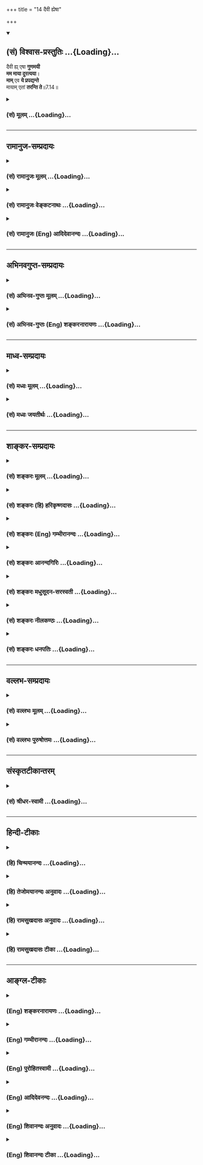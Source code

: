 +++
title = "14 दैवी ह्येषा"

+++
<div class="js_include" newlevelforh1="2" title="(सं) विश्वास-प्रस्तुतिः" unfilled url="/purANam_vaiShNavam/mahAbhAratam/06-bhIShma-parva/03-bhagavad-gItA-parva/saMskRtam/vishvAsa-prastutiH/07_jnAna-vijnAna-yogaH/14_daivI_hyeShA.md">
<details open><summary><h2>(सं) विश्वास-प्रस्तुतिः ...{Loading}...</h2></summary>

दैवी ह्य् एषा **गुणमयी**  
**मम माया दुरत्यया**।  
**माम्** एव **ये प्रपद्यन्ते**  
मायाम् एतां **तरन्ति ते**॥7.14॥
</details>
</div>
<div class="js_include collapsed" newlevelforh1="3" title="(सं) मूलम्" unfilled url="/purANam_vaiShNavam/mahAbhAratam/06-bhIShma-parva/03-bhagavad-gItA-parva/saMskRtam/mUlam/07_jnAna-vijnAna-yogaH/14_daivI_hyeShA.md">
<details><summary><h3>(सं) मूलम् ...{Loading}...</h3></summary>

दैवी ह्येषा गुणमयी मम माया दुरत्यया।  
मामेव ये प्रपद्यन्ते मायामेतां तरन्ति ते।।7.14।।
</details>
</div>


_________________
## रामानुज-सम्प्रदायः
<div class="js_include collapsed" newlevelforh1="3" title="(सं) रामानुजः मूलम्" unfilled url="/purANam_vaiShNavam/mahAbhAratam/06-bhIShma-parva/03-bhagavad-gItA-parva/saMskRtam/rAmAnujaH/mUlam/07_jnAna-vijnAna-yogaH/14_daivI_hyeShA.md">
<details><summary><h3>(सं) रामानुजः मूलम् ...{Loading}...</h3></summary>

कथं स्वत एव अनवधिकातिशयानन्दे नित्ये  
सदा एकरूपे लौकिक-वस्तु-भोग्यता-प्रकारैः च उत्कृष्टतमे  
त्वयि स्थिते अपि  
अत्यन्तनिहीनेषु गुणमयेषु अस्थिरेषु भावेषु  
सर्वस्य भोक्तृ-वर्गस्य भोग्यत्व-बुद्धिः उपजायते इत्यत्र आह -


।।7.14।।**मम एषा गुणमयी** सत्त्वरजस्तमोमयी **माया** यस्माद् **दैवी**
देवेन क्रीडाप्रवृत्तेन मया एव निर्मिता तस्मात्सर्वैः **दुरत्यया**
दुरतिक्रमा।  
  
अस्याः मायाशब्दवाच्यत्वम् आसुरराक्षसास्त्रादीनाम् इव विचित्रकार्यकरत्वेन
यथा चततो भगवता तस्य रक्षार्थं चक्रमुत्तमम्। आजगाम समाज्ञप्तं ज्वालामालि
सुदर्शनम्।। तेन मायासहस्रं तच्छम्बरस्याशुगामिना। बालस्य रक्षता
देहमेकैकांशेन सूदितम्।। (वि॰ पु॰ 1।19।1920) इत्यादौ। अतो मायाशब्दो न
मिथ्यार्थवाची। ऐन्द्रजालिकादिषु अपि केनचिद् मन्त्रौषधादिना
मिथ्यार्थविषयायाः पारमार्थिक्या एव बुद्धेः उत्पादकत्वेन मायावी इति
प्रयोगः। तथा मन्त्रौषधादिः एव च तत्र माया सर्वप्रयोगेषु अनुगतस्य एकस्य
एव शब्दार्थत्वात्। तत्र मिथ्यार्थेषु मायाशब्दप्रयोगो
मायाकार्यबुद्धिविषयत्वेन औपचारिकःमञ्चाः क्रोशन्ति इतिवत्।  
  
एषा गुणमयी पारमार्थिकी भगवन्माया एवमायां तु प्रकृतिं विद्यान्मायिनं तु
महेश्वरम् (श्वेता॰ 4।10) इत्यादिषु अभिधीयते। अस्याः कार्यं
भगवत्स्वरूपतिरोधानं स्वस्वरूपभोग्यत्वबुद्धिः च अतो भगवन्मायया मोहितं
सर्वं जगद् भगवन्तम् अनवधिकातिशयानन्दस्वरूपं न
अभिजानाति। मायाविमोचनोपायाम् आह माम् **एव** सत्यसंकल्पं परमकारुणिकम्
अनालोचितविशेषाशेषलोकशरण्यं **ये** शरणं **प्रपद्यन्ते ते एतां** मदीयां
गुणमयीं **मायां तरन्ति।** मायाम् उत्सृज्य माम् एव उपासत इत्यर्थः। किमिति
भगवदुपासनापादिनीं भगवत्प्रपत्तिं सर्वे न कुर्वन्ति इत्यत्र आह

</details>
</div>
<div class="js_include collapsed" newlevelforh1="3" title="(सं) रामानुजः वेङ्कटनाथः" unfilled url="/purANam_vaiShNavam/mahAbhAratam/06-bhIShma-parva/03-bhagavad-gItA-parva/saMskRtam/rAmAnujaH/venkaTanAthaH/07_jnAna-vijnAna-yogaH/14_daivI_hyeShA.md">
<details><summary><h3>(सं) रामानुजः वेङ्कटनाथः ...{Loading}...</h3></summary>

  
  
।।7.14।। उक्तायामर्थस्थितौ मोह एवायं न घटत इति शङ्कायांदैवी
इत्यादिकमवतारयति कथमिति। सर्वस्येति सत्त्वोत्तरतया
तत्त्वज्ञानप्रच्युतिरहिताया देवजातेरिति भावः।
उत्कृष्टापकृष्टसन्निधावुत्कृष्टग्रहणशीलताभोक्तृवर्गस्येत्यनेन सूचिता।
हिशब्दोऽत्र दुरतिक्रमत्वहेत्वर्थः। देवेन निर्मिता दैवीति
तद्धितार्थः। दिवु क्रीडा इत्यादिधातौ देवशब्दनिष्पतिः एतेनदेवात्मशक्तिम्
श्वे.उ.1।3 इति श्रुतिसूचनम्। दैवी मम इति शब्दाभ्यां मायाप्रवर्तकस्य
देवस्य मायिनश्च कृष्णस्य भेदभ्रमव्युदासायमयैवेत्युक्तम्। नहि
स्वच्छन्देनाघटितघटनासमर्थेनेश्वरेण लीलार्थं प्रवर्तिता माया अनीश्वरैः
सर्वभूतैरपि लङ्घितुं शक्यत इतिसर्वैरित्यस्य भावः। अत्ययशब्दस्यात्र
नाशार्थत्वव्युदासायाह दुरतिक्रमेति। दुःखेनातिक्रमणीया
भगवत्प्रपत्तिरहितैर्लङ्घयितुमशक्यैव। मायाशब्दस्य पराभिमतमर्थं दूषयिष्यन्
स्वाभिमतमर्थं तावदाहअस्या इति। सत्येष्वेवासुरराक्षसास्त्रादिषु
मायाशब्दप्रयोगो न मिथ्यात्वनिबन्धन इति भावः।  
  
यथा चेतितेन मायासहस्रम् इत्यत्र न मिथ्यार्थविषयत्वमुत्प्रेक्षितुमपि
शक्यम् मिथ्याभूतस्य शस्त्रनिषूदनीयत्वाभावादिति भावः। आदिशब्देनमायया सततं
वेत्ति प्राणिनां च शुभाशुभन्देवमायेव निर्मिता इत्यादिप्रयोगसङ्ग्रहः।
अपिच दण्डनीतौ सामाद्युपायचतुष्टयादन्ये मायोपेक्षेन्द्रजालरूपा
अमुख्यास्त्रय उपाया उपदिष्टाः तत्र माया अन्यथाभूतस्य
वस्तुनोऽन्यथाकरणशक्तिः। इन्द्रजालं तु तथाप्रतिभासनशक्तिरिति विभागः।
तस्मात्सत्यविषय एव मायाशब्द इत्यभिप्रायेणाह अत इति। मायाशब्दप्रयोगस्य
सत्यविषयत्वादित्यर्थः। ननु मिथ्याभूतार्थप्रदर्शकेषु
तत्सम्बन्धान्मायाविशब्दः प्रयुज्यते अतो मायाशब्दो मिथ्यार्थेऽपि प्रयुक्त
इत्यत्राहऐन्द्रजालिकेति। असत्यत्ववदसत्योत्पादकत्वमपि न
मायाशब्दप्रवृत्तिनिमित्तमिति दर्शयितुंपारमार्थिक्या एवेत्युक्तम्।
भ्रान्तिज्ञानमपि स्वरूपतः सत्यम् आरोपितस्तु विषयो मिथ्येत्युच्यते।
तथाप्यन्ततो मिथ्यार्थसम्बन्धो निमित्तमित्यत्राहतथेति।
मन्त्रौषधादेर्मिथ्यार्थस्य च सन्निधाने किं विशेषनियामकं
इत्यत्राहसर्वेति। न ह्येकशक्त्यैव निर्वाहे सम्भवत्यनेकशक्तिकल्पना
युक्तेति भावः। मिथ्याभूतेष्वेवार्थेषु मायेयमिति प्रयोगो भवति तत्र च
विचित्रकार्यकरत्वाभावान्मिथ्यात्वमेव निमित्तमाश्रयणीयमित्यत्राहतत्रेति।
अयं भावः यत्र सम्बन्धाद्गुणयोगाद्वा प्रयोगो दुर्निर्वहः तत्र हि
शक्त्यन्तरकल्पनागौरवं सह्यम् सम्भवति चात्र परम्परया सम्बन्धः
मायाकार्यज्ञानविषयत्वात्। न मिथ्यात्वे प्रवृत्तिनिमित्ततया
स्वीकृतेऽस्त्रादिषु तत्सम्बन्धगन्धः। मिथ्यार्थस्य च गुणाभावादेव
तद्गुणयोगो दूरनिरस्तः। अपिच मिथ्याभूतेषु शुक्तिकारजतादिषु
तत्प्रयोगाभावान्मिथ्यात्वविशेषे निष्कृष्यमाणे अस्मदुक्त एव
विशेषेऽन्तर्भवतीति। त्वं हि लोकगतिर्देव न त्वां केचित्प्रजानते। ऋते मायां
विशालाक्षीं तव पूर्वपरिग्रहाम्योगनिद्रा महामाया इत्यादिष्वपि भगवतो
विचित्रकार्यविशेषोपयोगितया वा प्रकृतितत्त्वाभिमानिदेवतात्वादिरूपेण वा
मायेत्युक्तम्। अतो युक्तं विचित्रकार्यकरत्वमेव
मायाशब्दप्रवृत्तिनिमित्तमिति। श्रुतावपि विचित्रसृष्ट्युपादाने प्रकृतौ
सत्यायामेव मायाशब्दः प्रयुक्त इत्याह एषेति। महेश्वरशब्द**स्यात्र**
रुद्रविषयत्वभ्रमव्युदासाय भगवच्छब्दः। श्वेताश्वतरोपनिषदपि
पुरुषसूक्तप्रत्यभिज्ञानमहापुरुषशब्दसत्त्वप्रवर्तकत्वादिभिर्भगवद्विषयतयैव
प्रतीयते। महेश्वरशिवादिशब्दास्तु तस्मिन्नवयवशक्त्या गुणयोगेन वा
प्रवृत्ताः रुद्रस्यान्यत्र कार्यत्वकर्मवश्यत्वसम्प्रतिपत्तेरिति भावः।
मायां तु प्रकृतिं विद्यात् श्वे.उ.4।10 इति न तत्र प्रकृत्यनुवादेन
मायात्वं विधीयते किन्तु मायाशब्दार्थानुवादेन प्रकृतित्वमिति
वाक्यस्वारस्यावगतम्। पूर्वत्र अस्मान्मायी सृजते विश्वमेतत्तस्मिंश्चान्यो
मायया सन्निरुद्धः श्वे.उ.4।9 इत्यभिहिते केयं मायत्याकाङ्क्षायां
प्रवृत्तत्त्वादिति भावः। अस्मिन्प्रकरणे मायाशब्दप्रयोगनिदानमत्रोपयुक्तं
विचित्रकार्यं दर्शयतिअस्या इति। तदेतदखिलमभिप्रेत्य
भगवद्यामुनमुनिभिरुक्तंस्वयाथात्म्यं प्रकृत्याऽस्य तिरोधिः शरणागतिः
गी.सं.11 इति। चोद्यपरिहारतां दर्शयन्नुपसंहरति अत इति। प्रकृत्यास्य
तिरोधिः शरणागतिः इति संग्रहश्लोके तन्निवृत्त्यर्थमित्यध्याहर्तव्यमिति
दर्शयन्ननन्तरग्रन्थमवतारयति मायाविमोचनेति। यच्छासनादलङ्घनीयं निगलनं
तन्निवृत्तिरपि तेनैव कार्या नत्वन्येनेतिमामेव इत्यवधारणाभिप्रायं
व्यञ्जयतिसत्यसङ्कल्पमिति। नहि बन्धविषय एव हि सङ्कल्पः सत्यः अपितु
मोक्षविषयोऽपीति स एव प्रपदनीय इति भावः। शक्तस्यापि निर्घृणस्य प्रपत्त्या
न किञ्चित्प्रयोजनमित्यत उक्तंपरमकारुणिकमिति। कारुणिकस्यापि
लोकवत्परिग्राह्यापरिग्राह्यविभागे किमस्यासह्यापराधशालिनो जनस्य
तत्प्रपत्त्या इत्यत्रोक्तम्अनालोचितेत्यादि।
वायसशाखामृगविभीषणद्रौपदीप्रभृतिषु चैतत्स्पष्टम्। यदि वा रावणः स्वयम्
वा.रा.6।18।34 इति च तदुक्तिः। एताम् इत्यस्याभिप्रेतमाह मदीयां गुणमयीमिति।
अपीति शेषः।
उपासनप्रकरणत्वाद्वक्ष्यमाणार्तादिचतुष्टयसाधारणत्वाच्चोपासनाङ्गभूता
प्रपत्तिरत्रोच्यत इत्यभिप्रायेणाहमायामुत्सृज्येति।  
  

</details>
</div>
<div class="js_include collapsed" newlevelforh1="3" title="(सं) रामानुजः (Eng) आदिदेवानन्दः" unfilled url="/purANam_vaiShNavam/mahAbhAratam/06-bhIShma-parva/03-bhagavad-gItA-parva/saMskRtam/rAmAnujaH/english/AdidevAnandaH/07_jnAna-vijnAna-yogaH/14_daivI_hyeShA.md">
<details><summary><h3>(सं) रामानुजः (Eng) आदिदेवानन्दः ...{Loading}...</h3></summary>

7.14 (a) This Maya of Mine consists of the three Gunas, Sattva, Rajas
and Tamas. Because it is created by Me, the Divine, for purpose of
sport, it is divine in its power and therefore difficult to overcome.
The word Maya is used for the effects of the three Gunas, because it has
got the power of generating wonderful effects as in the case of the
magic of Asuras and Raksasas. See the passages: 'Then the excellent
discus, the flaming Sudarsana, was despatched by the Lord to defend the
boy. The thousand Mayas or wonderfully created weapons of the
evil-designed Sambara were foiled one after another, by that ickly
moving discus, for protecting the body of the boy' (V. P., 1.19. 19-20).
Here the term Maya does not signify the sense of 'false'. Even with
regard to magicians, when the term, Mayavin (one who possesses Maya) is
used, there is origination of real impressions with the aid of certain
incantations, herbs etc., though the objects created are illusory
things. Accordingly the term Maya denotes the incantations, herbs etc.,
which have got the power of creating real impressions. Inasmuch as the
sense of the term should be invariable, following the usage in all
cases, the term Maya can be applied to the illusory objects, only in a
secondary sense, while its primary sense in regard to the real
impressions generated in the mind. It is just like in the statement 'The
cots cry.' The Maya of the Lord, which is absolutely real and which
consists of the Gunas, is alone taught in the texts like, 'Know then
Maya to be the Prakrti and the possessor of the Maya to be the great
Lord' (Sve. U., 4.10). It not only obscures the essential nature of the
Lord but also creates the condition of the mind that sees its objects as
enjoyable. Therefore, the entire universe, deluded by the Lord's Maya,
does not know the Lord who is of the nature of boundless beatitude. (On
the other hand they feel objects set forth by Maya as enjoyable). Sri
Krsna teaches the way of deliverance from Maya: (b) But those who take
refuge in Me alone - Me whose resolves are always true, who has supreme
compassion, and who is the refuge of all beings without exception and
without consideration of their particular status - such persons shall
pass beyond this Maya of Mine consisting of the three Gunas. The meaning
is that they worship Me alone, renouncing the Maya. Why, then do all not
take recourse to refuge in the Lord which is conducive to the worship of
the Lord;

</details>
</div>


_________________
## अभिनवगुप्त-सम्प्रदायः
<div class="js_include collapsed" newlevelforh1="3" title="(सं) अभिनव-गुप्तः मूलम्" unfilled url="/purANam_vaiShNavam/mahAbhAratam/06-bhIShma-parva/03-bhagavad-gItA-parva/saMskRtam/abhinava-guptaH/mUlam/07_jnAna-vijnAna-yogaH/14_daivI_hyeShA.md">
<details><summary><h3>(सं) अभिनव-गुप्तः मूलम् ...{Loading}...</h3></summary>

।।7.14।। कथं खलु सत्त्वादिमात्रस्थिता भगवतस्तत्त्वं न विदुः इत्याह
दैवीति। देवः क्रीडाकरः तत्र भवा दैवी क्रीडा ममेयमित्यर्थः। तेन
सत्त्वादीनां वस्तुतः संविन्मात्रपरब्रह्मानतिरिक्ततायामपि यत्
तदरिक्ततावगमनं +++(N तदतिरिक्तभावगमनम्)+++ तदेव गुणत्वं
भोक्तृतत्त्वपारतन्त्र्यं भोग्यत्वम्। तच्च भेदात्मकं रूपं
संसारिभिरनिर्वाच्यतया तान् प्रति मायारूपम्। अतो ये
परमार्थब्रह्मप्रकाशविदः ते तदनतिरिक्तं विश्वं पश्यन्तो गुणाना
सत्त्वादीनां गुणतालक्षणां भेदावभासस्वभावां मायाम् अतितरन्ति इति मामेव
इत्येवकारस्याशयः। ये तु यथास्थित ( यथास्थितभेद ) भेदावभासमात्रं विदुः ते
मायां नातिक्रामन्ति +++(S नातिवर्तन्ते)+++ । तद्युक्तमुक्तम् न त्वहं तेषु इति।

</details>
</div>
<div class="js_include collapsed" newlevelforh1="3" title="(सं) अभिनव-गुप्तः (Eng) शङ्करनारायणः" unfilled url="/purANam_vaiShNavam/mahAbhAratam/06-bhIShma-parva/03-bhagavad-gItA-parva/saMskRtam/abhinava-guptaH/english/shankaranArAyaNaH/07_jnAna-vijnAna-yogaH/14_daivI_hyeShA.md">
<details><summary><h3>(सं) अभिनव-गुप्तः (Eng) शङ्करनारायणः ...{Loading}...</h3></summary>

7.14 Daivi etc. Deva means 'one who plays'. What is born of (or exists
in) him is daivi 'play'. Hence, the meaning is : 'This is My play'. Due
to this \[play-trick\], the \[Strands\] Sattva etc., even though they
are not really different from the Supreme Brahman, the Pure
Consciousness, manifest as different from That. This \[differentiation\]
itself accounts for their secondary nature i.e., the nature of being an
object of enjoyment i.e., being dependent on the existence of the
enjoyer. This peculiarity of dual-nature is inexplicable for the persons
of mundane life. Hence to them it is a trick-of-Illusion. Therefore,
those who have realised the light of the Brahman, the Supreme Reality,
and find the universe as not distinct from that \[Brahman\], they
\[alone\] cross over the trick-off-Illusion which is of the nature of
manifesting in duality and is in the form of the dependent status of the
Strands, Sattva etc. This is the idea indicated by 'alone' in 'Me
alone'. On the other hand those who would find just the manifestation of
duality as they \[appear to\] exist - they do not across over the
trick-of-Illusion. Thus it is rightly said 'I am not in them (in the
beings of the Sattva etc.) etc.'

</details>
</div>


_________________
## माध्व-सम्प्रदायः
<div class="js_include collapsed" newlevelforh1="3" title="(सं) मध्वः मूलम्" unfilled url="/purANam_vaiShNavam/mahAbhAratam/06-bhIShma-parva/03-bhagavad-gItA-parva/saMskRtam/madhvaH/mUlam/07_jnAna-vijnAna-yogaH/14_daivI_hyeShA.md">
<details><summary><h3>(सं) मध्वः मूलम् ...{Loading}...</h3></summary>

।।7.14।। कथमनादिकाले मोहानत्ययो बहूनामित्यत आह दैवीति। अयमाशयः माया
ह्येषा मोहिका सा च
सृष्ट्यादिक्रीडादिमद्देवसम्बन्धित्वादतिशक्तेर्दुरत्यया। तथा हि
देवताशब्दार्थं पठन्तिदिवु
क्रीडाविजिगीषावव्यवहारद्युतिस्तुतिमदमोदस्वप्नकान्तिगतिषु धा.पा.दि.1 इति।
कथं दैवी मदीयत्वात्। अहं हि देव इति। अब्रवीच्चश्रीभूदुर्गेति या भिन्ना
महामाया तु वैष्णवी। तच्छक्त्यनन्तांशहीनाऽथापि तस्याश्रयात्प्रभोः।
अनन्तब्रह्मरुद्रादेर्नास्याः शक्तिकलाऽपि हि। तेषां दुरत्ययाऽप्येषा विना
विष्णुप्रसादतः इति च व्यासयोगे। तर्हि न कथञ्चिदत्येतुं शक्यते इत्यात आह
मामेवेति। अन्यत्सर्वं परित्यज्य मामेव ये प्रपद्यन्ते गुर्वादिवन्दनं च
मय्येव समर्पयन्ति स एव च तत्र स्थित्वा गुर्वादिर्भवतीत्यादि पश्यन्ति। आह
च नारदीये मत्सम्पत्त्या तु गुर्वादीन् भजन्ते मध्यमा नराः। मदुपाधितया
तांश्च सर्वभूतानि चोत्तमाः इति। आचार्यचैत्यवपुषा स्वगतिं व्यनङ्क्षि इति
च।

</details>
</div>
<div class="js_include collapsed" newlevelforh1="3" title="(सं) मध्वः जयतीर्थः" unfilled url="/purANam_vaiShNavam/mahAbhAratam/06-bhIShma-parva/03-bhagavad-gItA-parva/saMskRtam/madhvaH/jayatIrthaH/07_jnAna-vijnAna-yogaH/14_daivI_hyeShA.md">
<details><summary><h3>(सं) मध्वः जयतीर्थः ...{Loading}...</h3></summary>

।।7.14।। उपायाभावानुमानाभासाभ्यामनुपलम्भो विपरीतोपलम्भश्चेत्युक्तम् अतः
किमुत्तरेण वाक्येनेत्यत आह **कथमि**ति। भगवान्गुणमयविग्रह इत्ययं न मोहः
बाधकप्रत्ययाभावात्। ज्ञानिनां सम्यक्प्रत्ययो बाधक इत्युक्तमिति चेत् न
बहुतरज्ञानविरोधेन कतिपयज्ञानानामेव यथार्थत्वापत्तेः। ननूत्तरकाले
बाधकप्रत्ययो भविष्यति चेत् न अनादौ काले जातस्योत्तरत्राप्यसम्भवादिति
भावः। ननु बाधकप्रत्ययाभावाद्यथार्थ एवायं प्रत्यय इति शङ्कायां
किमेतदसङ्गतमुच्यते इत्यत आह **अयमि**ति। एषा इत्यनुवादेनमोहिका इति
व्याख्यातं मोहितमिति धात्वर्थमात्रं परामृश्य योग्यप्रत्ययसम्बन्धेन
व्याख्यानात्। गुणमयी तदभिमानिनी दुर्गा या हि तमोगुणेनैवंविधं मोहं जनयति।
अनुमानं तु निमित्तमात्रम्। ततः किम् इत्यत आह **सा चे**ति। सा च दुरत्यया
तत्कृतमोहं कोऽपि नात्येतुं शक्नोति न कस्यापि बाधकप्रत्ययो भवति। कुतो
दुरत्यया इत्यतोऽतिशक्तेरिति हेतुरध्याहृत्योक्तः। कुतोऽतिशक्तित्वम्
इत्यतोदैवी इत्येतद्धेतुगर्भमिति व्याख्यातम् देवसम्बन्धित्वादिति।
सम्बन्धित्वं परमप्रियत्वम्। स च देवस्यातिशक्तित्वे
तत्सम्बन्धिन्यास्तत्स्यात् तदेव कुतः इत्यतो देवशब्दार्थो निरुक्तः।
**सृष्ट्यादी**ति। सृष्ट्यादिश्च सा क्रीडा च प्रथमादिपदेन स्थित्यादेः
सङ्ग्रहः द्वितीयेन विजिगीषादेः। क्रीडादिमत्वेनातिशक्तिर्न सिध्यतीति
क्रीडा व्याख्याता। देवशब्दस्य क्रीडादिमत्त्वमर्थः। कुतः इत्यत आह **तथा
ही**ति। देवशब्दे या प्रकृतिस्तदर्थमित्यर्थः। प्रत्ययंस्तु इगुपधलक्षणस्य
कस्य बाधकः पचाद्यच्। दैवी इत्यनेन निराकाङ्क्षत्वान्ममेति व्यर्थमित्यत आह
**कथमि**ति। तस्यैव व्याख्यार्थमेतदिति भावः। त्वदीयत्वेऽपि कथं दैवीत्यतः
शेषं पूरयति **अहं** हीति। आशयवर्णनसमाप्ताविति शब्दः। अत्र प्रमाणमाह
**अब्रवीच्चे**ति। उत्तरस्य प्रकृतोपयोगितया सङ्गतिमाह **तर्ही**ति। यदि न
केवलमनुमानं किन्तु भगवतोपोद्बोलिता माया मोहहेतुस्तर्हीत्यर्थः। ततश्च
ज्ञानिव्यावृत्त्यर्थं यदिदमित्युक्तं तदसदिति भावः। ननु
मायात्ययोपायस्यासम्भावनाशङ्कायां तदुपाय एव वक्तव्यः न
तूपायान्तरप्रतिषेधः। अतोऽनुपपन्नमव धारणमित्यतआह **अन्यदि**ति।
स्वप्रतिपत्तावित्थम्भावसूचक एवैवशब्दो नोपायान्तरप्रतिषेधपर इत्यर्थः। एवं
तर्हि गुर्वादिवन्दनाभावः प्राप्त इत्यतोऽभिप्रायमाह **गुर्वादी**ति।
भागवता एत इत्यादिबुद्ध्या वन्दनादि कुर्वन्तीति यावत्। एतन्मध्यमभक्तानां
चरित्रमुक्तम् उत्तमानां त्वाह **स एवे**ति। भगवानेव तत्र गुर्वादिषु।
द्वयं प्रमाणेनोपपादयति **आह चे**ति। अहं च सा सम्पत्तिश्च मदुपाधितया
मत्प्रतिमात्वेन। चैत्यं चित्स्थम्। स्वगतिं स्वज्ञानम्। व्यनङ्क्षि
व्यञ्जयसि।

</details>
</div>


_________________
## शाङ्कर-सम्प्रदायः
<div class="js_include collapsed" newlevelforh1="3" title="(सं) शङ्करः मूलम्" unfilled url="/purANam_vaiShNavam/mahAbhAratam/06-bhIShma-parva/03-bhagavad-gItA-parva/saMskRtam/shankaraH/mUlam/07_jnAna-vijnAna-yogaH/14_daivI_hyeShA.md">
<details><summary><h3>(सं) शङ्करः मूलम् ...{Loading}...</h3></summary>

।।7.14।। **दैवी** देवस्य मम ईश्वरस्य विष्णोः स्वभावभूता **हि यस्मात्
एषा** यथोक्ता **गुणमयी मम माया दुरत्यया** दुःखेन अत्ययः अतिक्रमणं यस्याः
सा दुरत्यया। तत्र एवं सति सर्वधर्मान् परित्यज्य **मामेव** मायाविनं
स्वात्मभूतं सर्वात्मना ये **प्रपद्यन्ते ते मायाम् एतां** सर्वभूतमोहिनीं
**तरन्ति** अतिक्रामन्ति ते संसारबन्धनात् मुच्यन्ते इत्यर्थः।। यदि त्वां
प्रपन्नाः मायामेतां तरन्ति कस्मात् त्वामेव सर्वे न प्रपद्यन्ते
इत्युच्यते

</details>
</div>
<div class="js_include collapsed" newlevelforh1="3" title="(सं) शङ्करः (हि) हरिकृष्णदासः" unfilled url="/purANam_vaiShNavam/mahAbhAratam/06-bhIShma-parva/03-bhagavad-gItA-parva/saMskRtam/shankaraH/hindI/harikRShNadAsaH/07_jnAna-vijnAna-yogaH/14_daivI_hyeShA.md">
<details><summary><h3>(सं) शङ्करः (हि) हरिकृष्णदासः ...{Loading}...</h3></summary>

।।7.14।। तो फिर इस देवसम्बन्धिनी त्रिगुणात्मिका वैष्णवी मायाको मनुष्य
कैसे तरते हैं इसपर कहते हैं क्योंकि यह उपर्युक्त दैवी माया अर्थात् मुझ
व्यापक ईश्वरकी निज शक्ति मेरी त्रिगुणमयी माया दुस्तर हैअर्थात् जिससे पार
होना बड़ा कठिन है ऐसी है। इसलिये जो सब धर्मोंको छोड़कर अपने ही आत्मा मुझ
मायापति परमेश्वरकी ही सर्वात्मभावसे शरण ग्रहण कर लेते हैं वे सब भूतोंको
मोहित करनेवाली इस मायासे तर जाते हैं वे इसके पार हो जाते हैं अर्थात्
संसारबन्धनसे मुक्त हो जाते हैं।  
  

</details>
</div>
<div class="js_include collapsed" newlevelforh1="3" title="(सं) शङ्करः (Eng) गम्भीरानन्दः" unfilled url="/purANam_vaiShNavam/mahAbhAratam/06-bhIShma-parva/03-bhagavad-gItA-parva/saMskRtam/shankaraH/english/gambhIrAnandaH/07_jnAna-vijnAna-yogaH/14_daivI_hyeShA.md">
<details><summary><h3>(सं) शङ्करः (Eng) गम्भीरानन्दः ...{Loading}...</h3></summary>

7.14 Hi, since; esa, this, aforesaid; daivi, divine; Maya mama, of Mine,
of God, of Visnu, which (Maya) is My own; and which is guna-mayi,
constituted by the gunas; is duratyaya, difficult to cross over;
therefore, this being so, ye, those who; wholeheartedly prapadyante,
take refuge; mam eva, in Me alone, in Me who am the Master of Maya and
who am their own Self, by giving up all forms of rites and duties; te,
they; taranti, cross over; etam, this; mayam, Maya, which deludes all
beings. That is to say, they become freed from the bondage of the world.
'If it is that those who resort to You cross over this Maya, why then do
not all take refuge in You alone;' This is being answered:

</details>
</div>
<div class="js_include collapsed" newlevelforh1="3" title="(सं) शङ्करः आनन्दगिरिः" unfilled url="/purANam_vaiShNavam/mahAbhAratam/06-bhIShma-parva/03-bhagavad-gItA-parva/saMskRtam/shankaraH/AnandagiriH/07_jnAna-vijnAna-yogaH/14_daivI_hyeShA.md">
<details><summary><h3>(सं) शङ्करः आनन्दगिरिः ...{Loading}...</h3></summary>

।।7.14।। यथोक्तानादिसिद्धमायापारवश्यपरिवर्जनायोगाज्जगतो न कदाचिदपि
तत्त्वबोधसमुदयसंभावनेत्याशङ्कते **कथं पुनरिति।** भगवदेकशरणतया
तत्त्वज्ञानद्वारेण मायातिक्रमः संभवतीति परिहरति **उच्यत इति।** कथं
दुरत्ययत्वेन तदत्ययः स्यादिति तत्राह **मामेवेति।** प्रधानस्येव
स्वातन्त्र्यं मायाया व्युदस्यति **देवस्येति।** अस्वातन्त्र्ये
मायात्वानुपपत्तिं हिशब्दद्योतितां हेतूकरोति **यस्मादिति।** अनुभवसिद्धा
सा नाकस्मादपलापमर्हतीत्याह **एषेति।** जगतस्तत्त्वप्रतिपत्तिप्रतिबन्धभूता
गुणाः सत्त्वादयः। ममेति प्रागुक्तमेव मायायाः संबन्धमनूद्य विधित्सितं
दुरत्ययत्वं विभजते **दुःखेनेति।** मामेवेत्यादि व्याचष्टे **तत्रेति।**
तस्मिन्मायारूपे यथोक्तरीत्या दुरत्यये सतीति यावत्। मामेवेत्येवकारेण
मायया वेद्यकोटिनिवेशाभावो विवक्ष्यते सर्वात्मना
कर्मानुष्ठानादिव्यग्रतामन्तरेणेत्यर्थः। मायातिक्रमे मोहातिक्रमो भवतीति
मत्वा विशिनष्टि **सर्वेति।** मायातत्प्रयुक्तमोहयोरतिक्रमेऽपि कथं
पुरुषस्य पुरुषार्थसिद्धिरित्याशङ्क्याह **संसारेति।**

</details>
</div>
<div class="js_include collapsed" newlevelforh1="3" title="(सं) शङ्करः मधुसूदन-सरस्वती" unfilled url="/purANam_vaiShNavam/mahAbhAratam/06-bhIShma-parva/03-bhagavad-gItA-parva/saMskRtam/shankaraH/madhusUdana-sarasvatI/07_jnAna-vijnAna-yogaH/14_daivI_hyeShA.md">
<details><summary><h3>(सं) शङ्करः मधुसूदन-सरस्वती ...{Loading}...</h3></summary>

।।7.14।। ननु यथोक्तानादिसिद्धमायागुणत्रयबद्धस्य जगतः स्वातन्त्र्याभावेन
तत्परिवर्जनासामर्थ्यान्न कदाचिदपि मायातिक्रमः
स्याद्वस्तुविवेकासामर्थ्यहेतोः सदातनत्वादित्याशङ्क्य भगवदेकशरणतया
तत्त्वज्ञानद्वारेण मायातिक्रमः संभवतीत्याह दैवीएको देवः सर्वभूतेषु गूढः
इत्यादिश्रुतिप्रतिपादिते स्वतोद्योतनवति देवे स्वप्रकाशचैतन्यानन्दे
निर्विभागे तदाश्रयतया तद्विषयतया च कल्पिताआश्रयत्वविषयत्वभागिनी
निर्विभागचितिरेव केवला इत्युक्तेः। एषा साक्षिप्रत्यक्षत्वेनापलापानर्हा।
हिशब्दाद्भ्रमोपादात्वादर्थापत्तिसिद्धा च। गुणमयी सत्त्व
रजस्तमोगुणत्रयात्मिका। त्रिगुणरज्जुरिवातिदृढत्वेन बन्धनहेतुः मम मायाविनः
परमेश्वरस्य सर्वजगत्कारणस्य सर्वज्ञस्य सर्वशक्तेः स्वभूता स्वाधीनत्वेन
जगत्सृष्ट्यादिनिर्वाहिका माया
तत्त्वप्रतिभासप्रतिबन्धेनातत्त्वप्रतिभासहेतुरावरणविक्षेपशक्तिद्वयवत्यविद्या
सर्वप्रपञ्चप्रकृतिः। मायां तु प्रकृतिं विद्यान्मायिनं तु महेश्वरम् इति
श्रुतेः। अत्रैवं प्रक्रिया जीवेश्वरजगद्विभागशून्ये शुद्धे
चैतन्येऽध्यस्तानादिरविद्या सत्त्वप्राधान्येन स्वच्छदर्पण इव मुखाभासं
चिदाभासमागृह्णाति। ततश्च बिम्बस्थानीयः परमेश्वर उपाधिदोषानास्कन्दितः
प्रतिबिम्बस्थानीयश्च जीव उपाधिदोषास्कन्दिकतः। ईश्वराच्च
जीवभोगायाकाशादिक्रमेण शरीरेन्द्रियसंघातस्तद्भोग्यश्च कृत्स्नः प्रपञ्चो
जायत इति कल्पना भवति। बिम्बप्रतिबिम्बमुखानुगतमुखवच्चेशजीवानुगतं मायोपाधि
चैतन्यं साक्षीति कल्प्यते। तेनैव च स्वाध्यस्ता माया तत्कार्यं च कृत्स्नं
प्रकाश्यते। अतः साक्ष्यभिप्रायेण दैवीति बिम्बेश्वराभिप्रायेण तु ममेति
भगवतोक्तम्। यद्यप्यविद्याप्रतिबिम्ब एक एव
जीवस्तथाप्यविद्यागतानामन्तःकरणसंस्काराणां
भिन्नत्वात्तद्भेदेनान्तःकरणोपाधेस्तस्यात्र भेदव्यपदेशोमामेव ये
प्रपद्यन्तेदुष्कृतिनो मूढा न प्रपद्यन्तेचतुर्विधा भजन्ते माम् इत्यादिः।
श्रुतौ चतद्यो यो देवानां प्रत्यबुध्यत स एव तदभवत्तथर्षीणां तथा
मनुष्याणाम् इत्यादिः। अन्तःकरणोपाधिभेदापर्यालोचने तु
जीवत्वप्रयोजकोपाधेरेकत्वादेकत्वेनैवात्र व्यपदेशः। क्षेत्रज्ञं चापि मां
विद्धि सर्वक्षेत्रेषुप्रकृतिं पुरुषं चैव विद्ध्यनादी उभावपिममैवांशो
जीवलोके जीवभूतः सनातनः इत्यादिः। श्रुतौ चब्रह्म वा इदमग्र
आसीत्तदात्मानमेवावेदहं ब्रह्मास्मीति तस्मात्तत्सर्वमभवत्एको देवः
सर्वभूतेषु गूढःअनेन जीवेनात्मनानुप्रविश्यवालाग्रशतभागस्य शतधा कल्पितस्य
च। भागो जीवः स विज्ञेयः स चानन्त्याय कल्प्यते।। इत्यादिः। यद्यपि
दर्पणगतश्चैत्रप्रतिबिम्बः स्वं परं च न जानात्यचेतनांशस्यैव तत्र
प्रतिबिम्बितत्वात्तथापि चित्प्रतिबिम्बश्चित्त्वादेव स्वं परं च जानाति।
प्रतिबिम्बपक्षे बिम्बचैतन्य एवोपाधिस्थत्वमात्रस्य कल्पित्वात् आभासपक्षे
तस्यानिर्वचनीयत्वेऽपि जडविलक्षणत्वात्। स च यावत्स्वबिम्बैक्यमात्मनो न
जानाति तावज्जलसूर्य इव जलगतम्पादिकमुपाधिगतं विकारसहस्रमनुभवति। तदेतदाह
दुरत्ययेति। बिम्बभूतेश्वरैक्यसाक्षात्कारमन्तरेणात्येतुं तरितुमशक्येति
दुरत्यया। अतएव जीवोऽन्तःकरणावच्छिन्नत्वात्तत्संबन्धमेवाक्ष्यादिद्वारा
भासयन् किंचिज्ज्ञो भवति। ततश्च जानामि करोमि भुञ्जे चेत्यनर्थशतभाजनं
भवति। स चेद्बिम्बभूतं भगवन्तमनन्तशक्तिं मायानियन्तारं सर्वविदं
सर्वफलदातारमनिशमानन्दघनमूर्तिमनेकानवतारान्भक्तानुग्रहाय विदधतमाराधयति
परमगुरुमशेषकर्मसमर्पणेन तदा बिम्बसमर्पितस्य प्रतिबिम्बे
प्रतिफलनात्सर्वानपि पुरुषार्थानासादयति। एतदेवाभिप्रेत्य
प्रह्नादेनोक्तंनैवात्मनः प्रभुरयं निजलाभपूर्णो मानं जनादविदुषः करुणो
वृणीते। यद्यज्जनो भगवते विदधीत मानं तच्चात्मने प्रतिमुखस्य यथा
मुखश्रीः।। इति। दर्पणप्रतिबिम्बितस्य मुखस्य तिलकादिश्रीरपेक्षिता
चेद्बिम्बभूते मुखे समर्पणीया। सा स्वयमेव तत्र प्रतिफलति नान्यः
कश्चित्तत्प्राप्तावुपायोऽस्ति यथा तथा बिम्बभूतेश्वरे समर्पितमेव
तत्प्रतिबिम्बभूतो जीवो लभते नान्यः कश्चित्तस्य पुरुषार्थलाभेऽस्त्युपाय
इति दृष्टान्तार्थः। तस्य यदा भगवन्तमनन्तमनवरतमाराधयतोऽन्तःकरणं
ज्ञानप्रतिबन्धकपापेन रहितंज्ञानानुकूलपुण्येन चोपचितं भवति तदातिनिर्मले
मुकुरमण्डल इव मुखमतिस्वच्छेऽन्तःकरणे
सर्वकर्मत्यागशमदमादिपूर्वकगुरूपसदनवेदान्तवाक्यश्रवणमनननिदिध्यासनैः
संस्कृते तत्त्वमसीति
गुरूपदिष्टवेदान्तवाक्यकरणिकाहंब्रह्मास्मीत्यनात्माकारशून्या
निरुपाधिचैतन्याकारा साक्षात्कारात्मिका वृत्तिरुदेति। तस्यां च प्रतिफलितं
चैतन्यं सद्य एव स्वविषयाश्रयामविद्यामुन्मूलयति दीप इव तमः। ततस्तस्या
नाशात्तया वृत्त्या सहाखिलस्य कार्यप्रपञ्चस्य नाशः।
उपादाननाशादुपादेयनाशस्य सर्वतन्त्रसिद्धत्वात्। तदेतदाह भगवान्मामेव ये
प्रपद्यन्ते मायामेतां तरन्ति ते इति। आत्मेत्येवोपासीत
तदात्मानमेवावेत्तमेव धीरो विज्ञायतमेव विदित्वाऽतिमृत्युमेति
इत्यादिश्रुतिष्विवेहापि मामेवेत्येवकारोऽन्यानुपरक्तप्रतिपत्त्यर्थः।
मामेव सर्वोपाधिविरहितं चिदानन्दसदात्मानमखण्डं ये प्रपद्यन्ते
वेदान्तवाक्यजन्यया निर्विकल्पसाक्षात्काररूपया
निर्वचनानर्हशुद्धचिदाकारत्वधर्मविशिष्टया सर्वसुकृतफलभूतया
निदिध्यासनपरिपाकप्रसूतया चेतोवृत्त्या सर्वाज्ञानतत्कार्यविरोधिन्या
विषयीकुर्वन्ति ये ते केचिदेतां दुरतिक्रमणीयामपि
मायामखिलानर्थजन्मभुवमनायासेनैव तरन्ति अतिक्रामन्ति। तस्य ह न देवाश्च
नाभूत्या ईशत आत्मा ह्येषां स भवति इति श्रुतेः। सर्वोपाधिनिवृत्त्या
सच्चिदानन्दघनरूपेणैव तिष्ठन्तीत्यर्थः। बहुवचनप्रयोगो
देहेन्द्रियादिसंघातभेदनिबन्धनात्मभेदभ्रान्त्यनुवादार्थः। प्रपश्यन्तीति
वक्तव्ये प्रपद्यन्त इत्युक्तेऽर्थे मदेकशरणाः सन्तो मामेव भगवन्तं
वासुदेवमीदृशमनन्तसौन्दर्यसारसर्वस्वमखिलकलाकलापनिलयमभिनवपङ्कजशोभाधिकचरणकमलयुगुलप्रभमनवरतवेणुवादननिरतवृन्दावनक्रीडासक्तमानसहेलोद्धृतगोवर्धनाख्यमहीधरं
गोपालं
निषूदितशिशुपालकंसादिदुष्टसंघमभिनवजलदशोभासर्वस्वहरणचरणपरमानन्दघनमयमूर्तिमतिवैरिञ्चमनवरतमनुचिन्तयन्तो
दिवसानतिवाहयन्ति ते मत्प्रेममहानन्दसमुद्रमग्नमनस्तया
समस्तमायागुणविकारैर्नाभिभूयन्ते किंतु मद्विलासविनोदकुशला एते
मदुन्मूलनसमर्था इति शङ्कमानेव माया तेभ्योऽपसरति वारविलासिनीव
क्रोधनेभ्यस्तपोधनेभ्यः। तस्मान्मायातरणार्थी मामीदृशमेव
सन्ततमनुचिन्तयेदित्यप्यभिप्रेतं भगवतः। श्रुतयः स्मृतयश्चात्रार्थे
प्रमाणीकर्तव्याः।

</details>
</div>
<div class="js_include collapsed" newlevelforh1="3" title="(सं) शङ्करः नीलकण्ठः" unfilled url="/purANam_vaiShNavam/mahAbhAratam/06-bhIShma-parva/03-bhagavad-gItA-parva/saMskRtam/shankaraH/nIlakaNThaH/07_jnAna-vijnAna-yogaH/14_daivI_hyeShA.md">
<details><summary><h3>(सं) शङ्करः नीलकण्ठः ...{Loading}...</h3></summary>

।।7.14।। देवस्य जीवरूपेण लीलया क्रोडतो मम संबन्धिनीयं दैवी हि प्रसिद्धा
पिण्डब्रह्माण्डरूपेण वितता एषा मम चिन्मात्रस्य माया मामहं न जानामीति
साक्षिप्रत्यक्षत्वेनापलापानर्हा अनृतस्य
प्रपञ्चस्येन्द्रजालादेरिवप्रकाशिका गुणमयी सत्वरजस्तमोगुणमयी दुरत्यया
दुरतिक्रमा। ये मामेव सर्वभूतस्थं भगवन्तं वासुदेवं प्रपद्यन्ते
विषयीकुर्वन्ति त एवैतां मायां तरन्ति। अधिष्ठानज्ञानेनैव समूलस्य
भ्रमस्योच्छेदो भवति नतु ज्ञानान्तरेण वा वृत्तिनिरोधेन वेत्यर्थः। अयमर्थः
जीवेश्वरविभागशून्ये शुद्धचिन्मात्रे कल्पितो
मायादर्पणश्चित्प्रतिबिम्बरूपं जीवं वशीकृत्य बिम्बचैतन्यमनुरुध्य प्रचलति।
अयस्कान्तमनुरुध्येव लोहशलाका। इदमेव ईश्वराधीनत्वं मायायाः। ईश्वरस्य च
मायाद्वारा सर्वस्रष्टृत्वमपि। तथा च श्रुतिःतस्मान्मायी सृजते
विश्वमेतत्तस्मिंश्चान्यो मायया सन्निरुद्धः इति। तथाचैकैव माया
जीवेश्वरयोरुपाधिर्दर्पण इव
बिम्बप्रतिबिम्बयोर्बिम्बप्रतिबिम्बभावानाक्रान्तमुभयानुस्यूतं
शुद्धचिन्मात्रमन्यत्तृतीयं मुक्तप्राप्यम्। जीवेश्वरौ च
उपाधिपक्षपातदशायामल्पज्ञत्वसर्वज्ञत्वशास्यत्वशासितृत्वादिभावं भजेते।
तावेव तदभावे उपाधिप्रचारदर्शिनौ उदासीनबोधरूपतया
जीवसाक्षीश्वरसाक्षीतिशब्दाभ्यां व्यवह्रियेते। एवं च जीव
ईश्वराराधनावाप्तप्रत्यक्तत्वज्ञानेन मायायां नष्टायां तत्कार्यस्यापि
नाशेन साक्ष्याभावात्साक्षित्वमपि परित्यज्य बिम्बप्रतिबिम्बानुस्यूतं
शुद्धं तृतीयं चैतन्यं प्राप्नोतीति तदिदमुक्तं दैवी मायेति। मम मायेति
चैकस्या एव जीवेश्वरसंबन्धित्वं जीवस्येश्वरभजनेन मायातरणमिति च।

</details>
</div>
<div class="js_include collapsed" newlevelforh1="3" title="(सं) शङ्करः धनपतिः" unfilled url="/purANam_vaiShNavam/mahAbhAratam/06-bhIShma-parva/03-bhagavad-gItA-parva/saMskRtam/shankaraH/dhanapatiH/07_jnAna-vijnAna-yogaH/14_daivI_hyeShA.md">
<details><summary><h3>(सं) शङ्करः धनपतिः ...{Loading}...</h3></summary>

।।7.14।। तर्ह्यनादिसिद्धां त्रिगुणात्मिका दैवीं मायां जीवमोहिनीं
केनोपायेनातिक्रामन्तीत्यपैक्षायामाह दैवी हीति। देवस्य ममेश्वरस्य स्वभूता
त्रिगुणमयी त्रिगुणात्मिका माया प्रकृतिःमायां तु प्रकृतिं विद्यान्मायिनं
तु महेश्वरम्। सा प्रकृतिर्मायाविद्यारुपेण द्विधामाया चाविद्या च स्वयमेव
भवति इति श्रुतेः। तदुक्तंतमोरजःसत्त्वगुणा प्रकृतिर्दिविधा मता।
सत्त्वशुद्य्धविशुद्धिभ्यां मायाविद्ये च ते मते।। मायाबिम्बो वशीकृत्य तां
स्यात्सर्वज्ञ ईश्वरः। अविद्यावशगस्त्वन्यस्तद्वैचित्र्यादनेकधा।। इति।
तथाच माया प्रकृतिरविद्या मायामयी ईश्वरमधिष्ठानत्वेनाश्रित्य
जीवान्मोहयति। तथाच शारीरकं भाष्यंअविद्यात्मिका हि
बीजशक्तिरव्यक्तशब्दनिर्देश्या परमेश्वराश्रया मायामयी महासुषुप्तिर्यस्यां
स्वरुपबोधरहिताः वस्तु न जानामीत्यत्र तथैवानुभवात्। नचाविद्यायां सत्यां
जीवपरमात्मविभागः। सति चैतस्मिन्जीवाश्रया परमात्मविषया विद्येतीतरेताश्रय
इति वाच्यम्। जीवाविद्ययोर्बीजाङ्कुरवदनादित्वात्। नन्वेतद्दृष्टान्तेन
जीवानित्यत्वमिति चेन्न। उत्तरोत्तरजीवाभिव्यक्तीनां
पूर्वपूर्वभ्रमनिमित्तत्वाश्रयणात्। नन्वविद्याया जीवाश्रितत्वे स्वस्य च
तदाश्रितत्वे आत्माश्रय इति चेन्न। अनादित्वेनोत्पत्त्यभावात्। जीवस्य
स्तवःप्रतीत्य तद्दलादविद्याया अपि प्रतीतिसंभवात्। नन्वेवमपि
स्वस्कन्धारुढारोहणवत्स्वाश्रिताश्रितत्वं विरुद्धमितिचेन्न।
जीवाविद्ययोरमूर्तत्वेन
कुण्डबदरवदधरोत्तरीभावायोग्यत्वेनावच्छेद्यावच्छेदकत्वाश्रयणात्।
अविद्यावच्छेदकोपाधिकं जीवत्वमिति जीवोविद्ययावच्छिद्यते।
नन्विदमपीतरेतराश्रयग्रस्तमिति चेन्न। एवंविधस्थरेऽयोन्याश्रयस्यादोषात्।
प्रमेयत्वावगाहि प्रमाणं निरुपकप्रमेयावच्छेद्यं प्रमेयं च
स्वविशेषणीभूतप्रमाणावच्छेद्यमित्येवमादिप्ववच्छेद्यावच्छेदकत्वस्यान्योन्याश्रयतन्त्रस्य
दृष्ट्वात्। जीवाविद्ययोरधिष्टानं तु ब्रह्म तस्यैव
सर्वप्रपञ्चविवर्ताधिष्टनत्वात्। तदुक्तम् अधिष्ठानं विवर्तानामाश्रयो
ब्रह्मशुक्तिवत्। जीवाविद्यादिकानां स्यादिति सर्वमनाकुलम्।। इति। अतएव
भगवताप्युक्तंदैवी ह्येषा गुणमयी मम मायेति। शुक्तिरेव यथा रजतरुपेणावभासते
तथा पर एवात्मा अनाद्यविद्यावच्चेदलब्धजीवभावभेदेनावभासते। सएव च
देहेन्द्रियादिभिरवच्छिद्यमानो बालैः शारीर इत्युपचर्यते। तादृशां च
जीवानामविद्या नतु सर्वोपाधिविहीनस्य परमात्मनः। नन्वस्वतन्त्रोऽन्येन
कारग्रहे प्रवेश्यते। परमात्मा तु सर्वज्ञः सर्वशक्तिश्च
कस्मादकस्मात्संसारी संपद्यत इतिचेन्न। शुद्धबुद्धमुक्तस्वभावस्य
निर्मृष्टनिखिलाविद्यातद्वासनस्येति हि यस्मादेषानुभवसिद्धा
अकस्मादपलापानर्हा गुणमयी सत्त्वरजस्तमोमयी। प्रधानस्येव मायायाः
स्वातन्त्रयनिरासार्थं दैवीत्युक्तम्। देवस्येयं स्वभूता दैवी। कल्य
देवस्येयं च केत्यपेक्षायां मम माया इत्युक्तम्। दुरत्ययां
दुःखेनात्ययोऽतिक्रमणं यस्याः सा। अतिक्रमणे तर्हि क उपाय इत्यपेक्षायामाह
मामिति। मामेव स्वात्मभूतम्। एवकारेण मायाया व्यावृत्तिविंवक्ष्यते। ये
प्रपद्यन्ते सर्वात्मना प्रपन्ना भवन्ति ते मत्प्रसादाल्लब्धबुद्धियोगा
मायामेतां दुरत्ययां सर्वभूतमोहिनीं तरन्ति अतिक्रामन्ति।
संसारबन्धनान्मुच्यन्त इत्यर्थः। ते मत्प्रसादाल्लब्धबुद्धियोगा मायामेतां
दुरत्ययां सर्वभूतमोहिनीं तरन्ति अतिक्रामन्ति। संसारबन्धनान्मुच्यन्त
इत्यर्थः। अत्रेदमवधेयम् अनादिरनिर्वाच्या भूतप्रकृतिश्चिन्मात्रसंबन्धिनी
माया। तस्यां चित्प्रतिबिम्ब ईश्वरः। तस्या
एवावरणविक्षेपशक्तिमदविद्याभिधानेषु परिच्छिन्नानन्तप्रदेशेषु
चित्प्रतिबिम्बो जीव इति केचित्। जीवेशावाभासेन करोतिमायाय चाविद्या च
स्वयमेव भवति इति श्रुतिसिद्धौ मूलप्रकृतेस्त्रिगुणात्मिकाया द्वौ रुपभेदौ
रजस्तमोनभिभूतशुद्धसत्त्वप्रधाना माया तदभिभूतमलिनसत्त्वप्रधानाऽविद्येति
मायाविद्याभेदं परिकल्पयित्वा मायाप्रतिबिम्ब ईश्वरोऽविद्याप्रतिबिम्बो जीव
इति केचिद्वर्णयन्ति। एकैव मूलप्रकृतिर्विक्षेपप्रधानान्येन
मायाशब्दितेश्वरोपाधिः। आवरणप्रधान्येनाविद्याऽज्ञानशब्दिता जीवोपाधिरिति
केचित्। कार्योपाधिरयं जीवः कारणोपाधिरीश्वरः इति श्रुतिमनुसृत्यविद्यायां
चित्प्रतिबिम्ब ईश्वरः अन्तःकरणे चित्प्रतिबिम्बो जीव इति केचित्।
एवमुक्तेष्वेतेष जीवेश्वरयोः प्रतिबिम्बविशेषत्वपक्षेषु यद्विम्बस्थानीयं
ब्रह्म तन्मुक्तप्राप्यम्। अन्येतु जीव ईश्वरः शुद्धा चिदिति
त्रैविध्यप्रक्रियां विहाय वस्तुत एकस्यैवाकाशस्य
घटाकाशजलाशमहाकाशमेघाकशभेदाच्चातुर्विध्यमिवैकस्यैव चैतन्यस्य
कूटस्थजीवब्रह्मेश्वरभेदेन चातुर्विध्यं परिकल्प्य
धीवासनोपरक्ताज्ञानोपाधिरीश्वरः अन्तःकरणोपाधिर्जीव इति दर्शयन्ति।
अन्येतुविभेदजनकेऽज्ञाने नाशमान्त्यतिकं गते। आत्मनो ब्रह्मणो भेदमसन्तं कः
करिष्यति।। इति समृत्या एकस्यैवाज्ञानस्य
जीवेश्वरविभागोपाधिध्वप्रतिपादनाद्विम्बप्रतिबिम्बभावेन जीवेश्वरयोर्विभागो
नोभयोरपि प्रतिबिम्बभावेनोपाधिद्वयमन्तरेणोभयोः प्रतिबिम्बत्वायोगात्।
तत्रापि प्रतिबिम्बो जीवः बिम्बस्थानीय ईश्वर इति। सच प्रतिबिम्बभूतो जीव
एवाविद्योपाधिक एकमेव तदज्ञानं तदज्ञानकल्पितं च सर्वं जगत्तस्य
स्वप्रदर्शनवद्यावदविद्यं सर्वो व्यवहारः। बुद्धमुक्तव्यवस्थापि नास्ति
जीवस्यैकत्वात्। शुकमुक्त्यादिकमपि स्वाप्नपुरुषान्तरमुक्त्यादिकमिव
कल्पितमिति वर्णयन्ति। परेतु रुपानुपहितप्रतिबिम्बो न युक्तः। सुतरां
नीरुपे। ननु नीरुपस्य गगनस्य जलादौ प्रतिबिम्बानुभवान्नीरुपस्य न
प्रतिबिम्ब इति नास्ति नियम इति चेन्न। आलोकप्रतिबिम्बे
गगनप्रतिबिम्बत्वव्यवहारस्य भ्रममात्रमूलकत्वात्।
ध्वनिधर्माणामुदात्तादिस्वराणां संनिधिमात्रेण व्यञ्जकतया
वुर्णेष्वारोपोपपत्त्या वर्णप्रतिबिम्बोपाधिकत्वपल्पनााय निष्प्रमाणकत्वेन
ध्ववौ वर्णप्रतिबिम्बत्ववादोऽप्ययुक्तः। तस्माच्चाक्षुषस्यैव चाक्षुष एव
प्रतिबिम्बइति नियमस्य न क्वापि भङ्गोऽस्ति। चन्दनखण्डादिप्रतिबिम्बे
चाक्षुषगुणानामेवानुभवात्। तदाग्राणेऽपि सौरभाननुभवाच्च।
मुखादिप्रतिबिम्बेऽपि चाक्षुषगुणानामेवोपलम्भो नतु मुकोच्चारितशब्दस्य। ननु
गुहादिषु प्रतिध्वनिरुपस्य ध्वनिप्रतिबिम्बस्योपलम्भ इति चेन्न।
पञ्चीकरणप्रक्रियायां दुन्दुभिसमुद्रतवावानलझंझामारुदादिध्वनीनां
पृथिव्यादिशब्दत्वेन
प्रतिध्वनेरेवाकाशगुणत्वात्तस्यान्यशब्दप्रतिबिन्त्वानुपपत्तेः। नच
वर्णात्मकप्रतिशब्दस्य पूर्ववर्णप्रतिबिम्बत्वमिति वाच्यम्। मूलध्वनिवदेव
प्रतिध्वनेरपि वर्णाभिव्यञ्चकत्वोपपत्तेः। तस्मात्
घटाकाशवदन्तःकरणाद्यवच्छिन्नं चैतन्यं जीवः। तदनवच्छिन्न ईश्वर इति।
नचैवंयो विज्ञाने तिष्ठन्विज्ञानमन्तरो यमयति इत्यादिश्रुत्या
ईश्वरस्यान्तर्यामिभावेन विकारान्तरावस्थानबोधकया विरोधः।
ब्रह्माण्डान्तर्वर्तितत्तदन्तःकरणोपाधिभिस्तदन्तर्वर्तिचैतन्यस्य
सर्वात्मना जीवभावेनावच्छेदात् तदवच्छेदरहितचैतन्यात्मकस्येश्वरस्य
ब्रह्माण्डान्तः सत्त्वानापत्तेः। प्रतिबिम्बपक्षे तु जलगतस्वाभाविकाकाशे
सत्येव प्रतिबिम्बाकाशदर्शनादेकत्र द्विगुणीकृत्य वृत्तिरुपपद्यत इति
वाच्यम्।
अविद्याश्रयत्वान्तःकरणसंवलितत्वाद्युपाधिकाज्जीवादविद्याविषयत्वान्तःकरणासंवलितत्वाद्युपाधिकस्यान्तर्यामिणो
भेदेनावस्थानस्योपपत्त्या श्रुतिविरोधाभावात्। प्रतिबिम्बपक्षे तु
अन्तर्यामिब्राह्मणस्यासामञ्जस्यं बहिस्थपाषाणादिवत्
जलान्तर्वर्तिपाषाणादेः जले प्रतिबिम्बादर्शनादुपाध्यनन्तर्गतस्यैव
चैतन्यस्य प्रतिबिम्ब इत्यवश्याङ्गीकर्तव्यत्वेन बिम्बभूतस्य
विकारान्तरावस्थानायोगात्। एकत्र द्विगुणीकृत्यवृत्तिरित्यपि
न। षडस्माकमनादयः इति सिद्धान्ते जीवेश्वरभिन्नत्वेनाभ्युपगतस्य
जीवादिसर्वप्रपञ्चविवर्ताधिष्ठात्वेन सर्वगतस्य शुद्धचैतन्यस्याप्यन्तःकरणे
सत्त्वस्यावर्जनीयत्वेन जीवोऽन्तर्यामी शुद्धतैतन्यं चेति एकत्र
त्रिगुणीकृत्य वृत्तेरुपपादनीयत्वापत्तेः। नचावच्छेदपक्षेयथा
स्वयंज्योतिरात्मा विवस्वानपो भिन्ना बहुधैकोऽनुगच्छन्। उपाधिना क्रियते
भेदरुपो देवः क्षेत्रेष्वेवमजोऽध्यमात्माअतएव चोपमा सूर्यकादिवत् इति
श्रुतिसूत्रविरोध इति वाच्यम्। भाष्यकारैरेवअतएवेति सूत्रं व्याख्याय
सूर्यादिवदात्मनः प्रतिबिम्बो न युज्यते इति
तदाक्षेपकत्वेनअम्बुवदग्रहणात्तु न तथात्तवम् इति सूत्रं व्याख्यातततो
वृद्धिह्नासभाक्त्वमन्तर्भावादुभयसामञ्जस्यादेवम् इति
सूत्रेणोक्तानुपपत्त्या आत्मनः प्रतिबिम्बनमनुपपन्नमित्यङ्गीकृत्यैव
श्रुतिषु सूर्यादि प्रतिबिम्बोपादानस्य तात्पर्यान्तरवर्णनपरताया
उक्तत्वात्। तथाच भाष्यंयत एव चायमात्मा चैतन्यस्वरुपो निर्विशेषो
वाङ्यनसातीतः परप्रतिषेधोपदेश्योऽत एव चास्योपाधिनिमित्तामपारमार्थिकीं
विशेषवत्तामभिप्रेत्य जलसूर्यकादिवदित्युपमा दीयते शास्त्रेषुयथा ह्ययं
ज्योतिः इत्यादि। एक एव तु भूतात्मा भूतेभूते व्यवस्थितः। एकधा बहुधा चैव
दृश्यते जलचन्द्रवत्।। इतिचैवमादिषु। अत्र प्रत्यवस्थीयते न
जलसूर्यकादितुल्यत्वमिहोपपद्यते तद्वदग्रहणात् सूर्यादिभ्यो मूर्तेभ्यः
पृथग्भूतं विप्रकृष्ठं देशम्। मूर्तं च जलं गृह्यते। तत्र युक्तः
सूर्यादिप्रतिबिम्बोदय न त्वात्मा मूर्तो न चास्मात्पृथग्भूता
विप्रकृष्टेशाश्चोपाधयः सर्वगतत्वात्सर्वानन्यत्वाच्च। तस्मादयुक्त
उक्तोऽयं दृष्टान्त इति। अत्र प्रतिविधीयते युक्त एव त्वयं दृष्टान्तो
विवक्षितांशसंभवात्। नहि दृष्टान्तदार्ष्टान्तिकयोः
किंचित्क्वचिद्विवक्षितमंशं मुक्त्वा सर्वसारुप्यं केनचिद्दर्शयितुं शक्यते
सर्वसारुप्ये हि दृष्टान्तदार्ष्टान्तिकभावोच्छेद एव स्यात्। नचेदं
स्वमनीषया जलसूर्यकादिदृष्टान्तप्रणयनं शास्त्रप्रणीतस्य त्वस्य
प्रयोजकमात्रमुपन्यस्यते किं पुनरत्र विवक्षितं सारुप्यमिति। तदुच्यते
वृद्धिह्रासभाक्त्वमिति। जलगतं हि सूर्यप्रतिबिम्ब जलवृद्धौ वर्धते
जलह्रासे ह्रसति जलचलने चलति जलभेदे भिद्यते इत्येवं जलधर्मानुविधायि भवति
नतु परमार्थतः सूर्यस्य तथात्वमस्त्येवं परमार्थतोऽविकृतमेकरुपमपि
सद्ब्रह्म देहाद्युपाध्यन्तर्भावाद्भजत
इवोपाधिधर्मान्वृद्धिह्रासादीनेवमुभयोर्दृष्टान्तदार्ष्टान्तिकयोः
सामञ्जस्यादविरोध इति। बृहदारण्यकभाष्येऽपि प्रवेशपदार्थस्यान्यथोपपादनेन
प्रतिबिम्बपक्षदूषणं स्थरीकृतम्। तैत्तिरीयकभाष्येऽपितत्सृष्ट्वा
तदेवानुप्राविशत् इति वाक्ये प्रवेशविचारावसरे
जलसूर्यकादिप्रतिबिम्बवत्प्रवेशः स्यादितिचेन्न।
अपरिच्छिन्नत्वादमर्तूत्वाच्च परिच्छिन्नस्य मूर्तस्यान्यस्यान्यत्र
प्रसादास्वाभाविके जलादौ सूर्यकादिप्रतिबिम्बवत्प्रवेशः स्यादितिचेन्न।
अपरिच्छिन्नत्वादमूर्तत्वातच्च परिच्छिन्नस्य मूर्तस्यान्यस्यान्यत्र
प्रसादस्वाभाविके जलादौ सूर्यकदिप्रतिबिम्बोदयः स्यात्।
नत्वात्मनोऽमूर्त्वादाकाशादिकारणस्यात्मनो
व्यापकत्वात्तद्विप्रकृष्टदेशप्रतिबिम्बाधारवक्त्वभावाच्च
प्रतिबिम्बवत्प्रेवेशो न युक्त इति प्रतिबिम्बभावेन प्रवेशनिराकरणं
भाष्यकृद्भिः कृतम्। एवंच प्रतिबिम्बपक्षे
श्रुतिसूत्रभाष्यविरोधोऽवच्चेदपक्षे तु तदभाव इति। अस्मिन्पक्षे
श्रुतिसूत्रभाष्यानुग्रहोऽप्यस्ति। तथाहिघटसंवृतमाकाशं नीयमाने यथा घटे।
घटो नीयेत नाकाशं तद्वज्जीवो नभोपमः इति जीवस्य नभोपमशब्देन
घटसंवृताकाशतुल्यत्वमभिधायिन्या श्रुत्यावच्छिन्नचैतन्यस्यैव
जीवरुपत्वमुक्तम्। अंशो नानाव्यपदेशात् इति सूत्रेण जीव ईश्वरस्यांशो
भवितुमर्हति। यथाग्नेर्विस्फुलिङ्गोऽश इवांशः। नहि निरवयवस्य मुख्योऽशः
संभवति कस्मात्पुनर्निरवयवत्वात्स एव न भवतिनानाव्यपदेशात्। य आत्मनि
तिष्टन्नात्मानमन्तरो यमयति इतिचैवमादिको भेदनिर्देशो नासति भेदे संभवतीति
भाष्येण च जीवचैतन्यस्य घटाकाशवदन्तःकरणावच्छिन्नत्वरुपमंशत्वं विवक्षितम्।
यद्यपिआभास एव च इतिसूत्रेण आभास एवएष जीवः परस्यात्मनो
जलसूर्यकादिवत्प्रतिपत्तव्यः इति तद्भाष्येण च तन्निराकरणं च न संभवतीति
किंचिदनुरोधेन कस्मिंश्चिद्य्धाख्यातव्ये
प्रतिबिम्बत्वनिराकरणस्ययुक्तियुक्त्त्वे न आभास इति सूत्रे भाष्यकृद्भिरपि
भुत्योपपत्त्या प्रतिबिम्बत्वस्यासमर्थितत्वात्। तदेव सूत्रं तद्भाष्यं च
वृद्धिह्रासभाक्त्वमिति सूत्रोक्तन्यायात्। अतश्च यथा नैकस्मिञ्जलसूर्यके
कम्पमाने जलसूर्यकान्तरं कम्पते एवं नैकस्मिञ्जीवे कर्मफलसंबन्धिनि
जीवान्तरस्य तत्संबन्ध इति तदधिकरणभाष्ये प्रतिबिम्बस्य
दृष्टान्तत्वेनोक्तत्वाच्च प्रतिबिम्बसादृश्यप्रतिपादनपरं व्याख्येयम्।
तस्मात्प्रतिबिम्बासंभवादिवच्छेदपक्षे विरोधाभावत्साधकस्य सत्त्वाच्च
अवच्छेद्यचैतन्यस्य प्रतिबिम्बपक्षेऽपि संमतत्वेनोभयसंप्रतिपन्नत्वेन
लाघवात्तस्यैव जीवत्वकल्पनौचित्यात्। सर्वगतस्य
चैतन्यस्यान्तःकरणादिनावच्छेदोऽवश्यंभावीत्यावश्यकत्वाद्वच्छेदो जीव इति। स
चानेकः अन्तःकरणादीनां नानाभूतानां जीवोपाधित्वाभ्युपगमात्। तद्यो यो
देवानां प्रत्यबुध्यत स एव तदभवत्। यथाग्रेः क्षुद्रा विस्फलिघङ्ग
व्युच्चरन्त्येवमेवास्मादात्मनः सर्व एत आत्मानो व्युच्चरन्ति
इत्यादिश्रुतेः प्रतिषेधादिति चेन्न। शारीरादित्याधिकरणे
बद्धमुक्त्वप्रतिपादकभाष्यस्य नैकस्मिञ्जीवे कर्मफलसंबन्धिनि जीवान्तरस्य
तत्संबन्ध इतिआभास इति सूत्रस्थस्य सच स्वात्मभूतानिव
घटाकाशस्थानीयानविद्योपस्थापितनामरुपकृकार्यकरणसंघातानुरोधिनो
जीवाख्यान्विज्ञानात्मनः प्रतीष्टे इति। तदनन्यत्वं इत्यधिकरणस्थस्य
जीवात्मापि पुण्यापुण्यकर्मा सुखदुःखभुक् प्रतिशरीरं प्रविभक्त इति
जीवात्मनामुत्पत्तिप्रलयाबुच्येते। इति नात्मेत्यधिकरणस्थस्य च
भाष्यस्यमामेव ये प्रपद्यन्ते मायामेतां तरन्ति ते इत्यादिस्मृतेः। एवं
जीवाश्चितो भावा भवभावनयोहिताः। ब्रह्मणः कलिताकारल्लक्षशोऽप्यथ
कोटिशः।। असंख्याताः पुरा जाता जायन्ते चापि चाद्य भोः। उत्पतिष्यन्ति
चैवाम्बुकणौघा इव निर्झरात्।। स्ववासनावशावेशादाशाविवशतां गताः।
दशास्वतिविचित्रासु स्वयं निगडिताशयाः।। भविष्यञ्जातयः
केचित्केचिद्भूतभवोद्भवाः। वर्तमानभवाः केचित्केचित्त्वभवतां गताः।। (अभवतां
विदेहमुक्तिमिति टीकाकाराः)। जीवन्मुक्ता भ्रमन्तीह केचित्कल्याणभाजनाः।
चिरमुक्ताः स्थिताः केचिन्नूनं परिणताः परे।। (परेपरमात्मनि परिणतास्तद्भावं
प्राप्ता विदेहमुक्ता इति व्याख्यातारः)। केचिच्चिरेण कालेन
भविष्यन्मुक्ततः शिवाः। केचिद्विशन्ति चिद्भावाः केवली भावमात्मनः।।
केवलीभावं केवल्यमित्यादीतिहासस्य चास्मिन्पक्षे एवाञ्जस्यं नत्वेकजीववादे।
नच नानाजीववादेऽपि ब्रह्मैव स्वाविद्यया नानान्तःकरणभावेन परिणतया
नानाजीवभावं प्राप्य संसरति स्वविद्यया मुच्यत इत्यभिप्रायकत्वेपपत्तेः। नच
जीवत्वोपाधिभूताया अविद्याया एकत्वाज्जीवैक्यसिद्धिरिति वाच्यम्। रूपं रुपं
प्रतिरूपो बभूव तदस्य रुपं प्रतिचक्षणाय। इन्द्रो मायाभिः पुरुरुप ईयते
ित्यादिश्रुत्या अविद्याया नानात्वाभ्युपगमात्। तदेकत्वश्रुत्यादीनां
जात्यभिप्रायकत्वेपपत्तेः। अविद्याया एकत्वेऽपिकार्योपाधिरयं जीवः
इतिश्रुत्यनुसारेणान्तःकरणानामेव जीवत्वोपाधित्वोपगमसंभवाच्च। अविद्याया
नानात्वपक्षे विनिगमकाभावादनेकतन्त्वारब्धपटतुल्यः सर्वाविद्याकृतः प्रपञ्च
इत्येके तत्ततज्ञानकृतप्रातिभासिकरजतवत्तत्तदविद्यकृतो वियदादिप्रपञ्चः
प्रतिपुरुषं भिन्नः एक्यप्रत्ययस्तु शुक्तिरुप्यैक्यप्रत्ययवदित्यन्ये
जीवाश्रितादविद्यानिचयाद्भिन्नाः परमेस्वराश्रिता मायैव प्रपञ्चकारणं
जीवानामविद्यास्तु आवरणमात्रे प्रातिभासिकसृष्टौ चोपयुज्यन्ते। नाहं प्रकाशः
सर्वस्य योगमायासमावृतः इत्यादिवचने मायापदं सर्वे वयमतःपरंकामात्मानः
स्वर्गपराःभोगैश्वर्यप्रसक्तानांकृपणाः फलहेतवःकर्मजं बुद्धियुक्ता हि या
निसा सर्वभातानांज्ञानयोगगेन साङ्ख्यानां कर्मयोगेन योगिनांकर्मणैव हि
संसिद्धिमास्थिता जनकादयःये यथा मां प्रपद्यन्ते तांस्तथैव भजाम्यहंएवं
ज्ञात्वा कृतं कर्म पूर्वैरपि मुमुक्षुभिःयत्साङ्ख्यैः प्राप्यते स्थानं
तद्योगैरपि गम्यतेज्ञानेन तु तदज्ञानं येषां
नाशितमात्मनःतद्धुद्धयस्तदात्मानस्तन्निष्ठास्तत्परायणाः।
गच्छन्त्यपुररावृत्तिं ज्ञाननिर्धूतकल्मषाःपण्डिताः समदर्शिनःइहैव तैर्जितः
सर्गो येषां साम्ये स्थितं मनःलभन्ते ब्रह्मनिर्वाणमृषयः क्षीणकल्मषाः
मामेव ये प्रपद्यन्ते मायामेतां तरन्ति तेन मां दुष्कृतिनो मूढाः चतुर्विधा
भजन्ते मांजरामरणमोक्षाय मामाश्रित्य यतन्ति ये ते ब्रह्म तद्विदुः
कृत्स्त्रंतत्र प्रयाता गच्छन्ति ब्रह्म ब्रह्मविदो जनाःमत्स्थानि
सर्वभूतानिमहात्मानस्तु मां पार्थ दैवीं प्रकृतिमाश्रिताःएवं सततयुक्ता ये
भक्तास्त्वां पर्युपासतेअन्ये त्वेवमजानन्तःयज्ज्ञात्व मुनयः
सर्वेनिर्मानमोहा जितसङ्गदोषाःविमूढा नानुपश्यन्ति पश्यन्ति
ज्ञानचक्षुषःयतन्तो योगिनश्चैनंनष्टात्मानोऽल्पबुद्धयःत्रिविधा भवति
श्रद्धा देहिनाम् इत्यादिभगवद्वचनेभ्योऽपि
जीवानामनेकत्वमध्यवसीयते। क्षेत्रज्ञं चापि मां विद्धि सर्वक्षेत्रेषु
भारतप्रकृतिं पुरुषं चैव विद्य्धनादी उभावपिममैवांशो जीवलोके जीवभूतः
सनातनः इत्यादिवचनेष्वेकवचनं तु जात्यभिप्रायम्। एवमनेन
जीवेनात्मनानुप्रविश्यवालाग्रशतभागस्य शतधा कल्पितस्य च। भागो जीवः स
विज्ञेयः स चानन्त्याय कल्पते इत्यादिश्रुतिष्वपि। एको देवः सर्वभूतेषु गूढः
इत्यादिश्रुतिस्तु परमात्मैकत्वप्रतिपादिका नतु जीवैकत्वप्रतिपादिका। केवलो
निर्गुणश्च इत्यादिविशेषणेभ्यस्तथा च भाष्यंभेदस्तुपाधिनिमित्तो
मिथ्याज्ञानकल्पितो न पारमार्थिकः। एको देवः सर्वभूतेषु गूढः
इत्यादिश्रुतिभ्य इत्यलं प्रासङ्गिकेन।

</details>
</div>


_________________
## वल्लभ-सम्प्रदायः
<div class="js_include collapsed" newlevelforh1="3" title="(सं) वल्लभः मूलम्" unfilled url="/purANam_vaiShNavam/mahAbhAratam/06-bhIShma-parva/03-bhagavad-gItA-parva/saMskRtam/vallabhaH/mUlam/07_jnAna-vijnAna-yogaH/14_daivI_hyeShA.md">
<details><summary><h3>(सं) वल्लभः मूलम् ...{Loading}...</h3></summary>

।।7.13 7.14।। परमेतदसंस्पष्टं मां वेदान्तवेद्यं न जगद्वेदेह
गुणतन्त्रत्वादित्याह त्रिभिरिति। भावैस्त्रिभिः पदार्थैः। त्रित्व
गुणमयत्वाभिप्रायेण। मोहितं जगदिदमावृतं एभ्यस्त्रिगुणात्मकेभ्यो भावेभ्यो
मूलभूतगुणेभ्यो वा परमव्ययं विनाशरहितं मां न जानाति। प्रकृतेर्गुणा एव
बन्धकाः। सत्त्वरजस्तमोमयैः भावैः सर्वं जगन्मोहितं मम मायागुणा एव हि
परिणता अपि स्वरूपावरणे विक्षेपे च हेत्वन्तरभूताः
भगवज्ज्ञानसाधनप्रतिकूलाः प्रत्युत बन्धरूपाः
जीवेऽविद्याकृताध्यासदार्ढ्यकारणभूताश्चसर्वाध्यासनिवृत्तौ हि सर्वथा न
भवेद्यथा। सा च विद्योदये सा च न शब्दात्सुविचारितात्। मर्यादाभङ्ग एव
स्यात्प्रमाणानां तथा सति। गजानुमानं नैव स्यात्साङ्कर्यं वा तथा भवेत्।
दशमस्त्वमसीत्यादौ देहादिविषयत्वतः। शब्दस्य साहचर्येणचक्षुषैव भवेन्मतिः।
स्मारकत्वमतो वाक्ये सङ्ख्याज्ञानं पुराः यतः। अध्यासस्यानिवृत्तत्वान्न
विविक्तात्मदर्शनम्। मनसा शक्यते कर्त्तुं नान्यथा सर्वदा भवेत्।
प्रत्यक्षेणापि विज्ञानं मायया ज्ञानकाशया। स्वप्नबोधरीत्या हि किमु शब्दं
निवारयेत्। सर्वज्ञस्वं सर्वभावज्ञानं चापाततः फलम्। सर्वो न ब्रह्म सर्वं
तु वामदेवस्तथा जगौ। अवयुज्यागर्भवासात्सूर्याद्यनुवदन्मुहुः।
ज्ञानदुर्बलवाक्यत्वात्पाषण्डवचनं मतम्। सत्ये युगेऽतिमहतां भवत्येतन्न
चान्यथा। स्वप्नो जागरणं चैव यथा ह्यन्योन्यवैरिणौ। विद्याविद्ये तथा
स्यातां न तु सर्वात्मना लयः। इदमेव विनिश्चित्य श्रीकृष्णोऽर्जुनमाह वै।
मामेवेति। एवकारेण सर्वेषामनुपायत्वमाह ज्ञानादीनां सर्वेषां
भगवदधीनत्वात्। विश्वासं सर्वतस्त्यक्त्वा कृष्णमेव भजेद्बुधः इति
श्रीमदाचार्योक्तानुसारेण प्रपत्तिमार्गरीत्या ये भजन्ते मां पुरुषोत्तममेव
ते मायां तरन्ति। इयं च दैवी माया प्रकृते नासुरी अन्यस्याज्ञानविशेषेण
स्वकृतिसाध्येन च बाधितत्वनियमात् अतएव दुरत्यया। यद्वा धात्वन्वर्था दैवी
गुणमयी च। ममेति मदधीनभक्तहितकारिण्येषा भवतीति एतां मायां त एव जगति
स्थिता मदीया निर्गुणात्मकास्तीर्णा इत्यर्थः।

</details>
</div>
<div class="js_include collapsed" newlevelforh1="3" title="(सं) वल्लभः पुरुषोत्तमः" unfilled url="/purANam_vaiShNavam/mahAbhAratam/06-bhIShma-parva/03-bhagavad-gItA-parva/saMskRtam/vallabhaH/puruShottamaH/07_jnAna-vijnAna-yogaH/14_daivI_hyeShA.md">
<details><summary><h3>(सं) वल्लभः पुरुषोत्तमः ...{Loading}...</h3></summary>

  
  
।।7.14।। नन्वेवं चेदस्माभिः कथं ज्ञातव्य इत्याकाङ्क्षायामाह दैवीति। एषा
मम गुणमयी मद्गुणात्मिका दैवी केषुचिद्भाग्यवत्सु रसदानेच्छया
प्रकटीकृतक्रीडात्मिका माया अलौकिकसामर्थ्येनान्यथाभावोत्पादनसमर्था। अतएव
दुरत्यया दुःखेनापि जेतुमशक्या। एतादृशीमपि ये मामेव केवलमनन्यभावेन
पुरुषोत्तमं प्रपद्यन्ते प्रपन्ना भवन्ति ते एतां मायां मोहनात्मिकां
तरन्ति। मां जानन्तीत्यर्थः। मामेव ये इत्यत्रैवकारेणमाम् इत्येकवचनेन च
भावात्मकतया केवलं पुरुषोत्तमत्वेन स्वभजनं दास्यभावेनोक्तं न तु
लीलादिसहितदर्शनेन स्वरमणेच्छादिकतया। एतेन त्वमपि तथा प्रपन्नो
भवेत्युक्तम्।  
  

</details>
</div>


_________________
## संस्कृतटीकान्तरम्
<div class="js_include collapsed" newlevelforh1="3" title="(सं) श्रीधर-स्वामी" unfilled url="/purANam_vaiShNavam/mahAbhAratam/06-bhIShma-parva/03-bhagavad-gItA-parva/saMskRtam/shrIdhara-svAmI/07_jnAna-vijnAna-yogaH/14_daivI_hyeShA.md">
<details><summary><h3>(सं) श्रीधर-स्वामी ...{Loading}...</h3></summary>

।।7.14।। के तर्हि त्वां जानन्तीत्यत आह **दैवी हीति।** दैवी अलौकिकी
अत्यद्भुतेत्यर्थः। गुणमयी सत्त्वादिगुणविकारात्मिका मम परमेश्वरस्य
शक्तिर्माया दुरत्यया दुस्तरा। हि प्रसिद्धमेतत्। तथापि ये
मामेवेत्येवकारेणाव्यभिचारिण्या भक्त्या प्रपद्यन्ते भजन्ति ते मायामेतां
दुस्तरामपि तरन्ति। ततो मां जानन्तीति भावः।

</details>
</div>


_________________
## हिन्दी-टीकाः
<div class="js_include collapsed" newlevelforh1="3" title="(हि) चिन्मयानन्दः" unfilled url="/purANam_vaiShNavam/mahAbhAratam/06-bhIShma-parva/03-bhagavad-gItA-parva/hindI/chinmayAnandaH/07_jnAna-vijnAna-yogaH/14_daivI_hyeShA.md">
<details><summary><h3>(हि) चिन्मयानन्दः ...{Loading}...</h3></summary>

।।7.14।। भगवान् श्रीकृष्ण स्वयं यह स्वीकार करते हैं कि अहंकार से युक्त
आत्मकेन्द्रित पुरुष के लिए मेरी माया से उत्पन्न मोह को पार कर पाना
दुस्तर है। यदि कोई चिकित्सक रोगी के रोग को पहचान कर कहे कि इस रोग के
निवारण के लिए कोई औषधि नहीं है तो कोई भी रोगी सावधानी उत्साह तथा श्रद्धा
के साथ चिकित्सक की सलाह के अनुसार उपचार नहीं करेगा। इसी प्रकार यदि
भवरोगियों के चिकित्सक भगवान् श्रीकृष्ण रोग का कारण माया को बताकर उसे
दुस्तर घोषित करें तो कौन व्यक्ति श्रद्धा के साथ उनके निराशावादी उपदेश का
अनुकरण करेगा भगवान् श्रीकृष्ण इस कठिनाई अथवा दोष को जानते हैं और इसलिए
तत्काल ही साधक के मन की शंका को दूर करते हैं। यदा कदा रोगी को उसके रोग
की गम्भीरता का भान कराने के लिए चिकित्सक को कठोर भाषा का प्रयोग करना
पड़ता है ठीक उसी प्रकार यहाँ श्रीकृष्ण अनेक विशेषणों के द्वारा हमें इस
रोग की वह भयंकरता बताने का प्रयत्न करते हैं जिसके कारण हम अपने परमात्म
स्वरूप को भूलकर संसारी जीवभाव को प्राप्त हो गये हैं रोग तथा उपचार को
बताकर भगवान् श्रीकृष्ण पूर्ण स्वास्थ्य का आश्वासन भी देते हैं। जो साधक
मेरी शरण में आते हैं वे माया को तर जाते हैं। शरण से तात्पर्य भगवान् के
स्वरूप को पहचान कर तत्स्वरूप बन जाना है। इसका सम्पादन कैसे किया जा सकता
है इसका विवेचन पूर्व के ध्यानयोग नामक अध्याय में किया जा चुका है। एकाग्र
चित्त होकर आत्मस्वरूप का ध्यान करना यह साक्षात् साधन है और ध्यान के लिए
आवश्यक योग्यता प्राप्त करने के उपाय भी पहले बताये गये हैं। यदि आपकी शरण
में आने से माया को पार किया जा सकता है तो फिर सब लोग आपकी शरण में क्यों
नहीं आते हैं इस पर कहते हैं

</details>
</div>
<div class="js_include collapsed" newlevelforh1="3" title="(हि) तेजोमयानन्दः अनुवादः" unfilled url="/purANam_vaiShNavam/mahAbhAratam/06-bhIShma-parva/03-bhagavad-gItA-parva/hindI/tejomayAnandaH/anuvAdaH/07_jnAna-vijnAna-yogaH/14_daivI_hyeShA.md">
<details><summary><h3>(हि) तेजोमयानन्दः अनुवादः ...{Loading}...</h3></summary>

।।7.14।। यह दैवी त्रिगुणमयी मेरी माया बड़ी दुस्तर है। परन्तु जो मेरी शरण
में आते हैं, वे इस माया को पार कर जाते हैं।।

</details>
</div>
<div class="js_include collapsed" newlevelforh1="3" title="(हि) रामसुखदासः अनुवादः" unfilled url="/purANam_vaiShNavam/mahAbhAratam/06-bhIShma-parva/03-bhagavad-gItA-parva/hindI/rAmasukhadAsaH/anuvAdaH/07_jnAna-vijnAna-yogaH/14_daivI_hyeShA.md">
<details><summary><h3>(हि) रामसुखदासः अनुवादः ...{Loading}...</h3></summary>

।।7.14।। क्योंकि मेरी यह गुणमयी दैवी माया बड़ी दुरत्यय है अर्थात् इससे
पार पाना बड़ा कठिन है। जो केवल मेरे ही शरण होते हैं, वे इस मायाको तर
जाते हैं।

</details>
</div>
<div class="js_include collapsed" newlevelforh1="3" title="(हि) रामसुखदासः टीका" unfilled url="/purANam_vaiShNavam/mahAbhAratam/06-bhIShma-parva/03-bhagavad-gItA-parva/hindI/rAmasukhadAsaH/TIkA/07_jnAna-vijnAna-yogaH/14_daivI_hyeShA.md">
<details><summary><h3>(हि) रामसुखदासः टीका ...{Loading}...</h3></summary>

।।7.14।।***व्याख्या--*'दैवी ह्येषा गुणमयी (टिप्पणी प₀ 411) मम माया
दुरत्यया'--**सत्त्व, रज और तम--इन तीन गुणोंवाली दैवी (देव अर्थात्
परमात्माकी) माया बड़ी ही दुरत्यय है। भोग और संग्रहकी इच्छा रखनेवाले
मनुष्य इस मायासे सम्बन्ध-विच्छेद नहीं कर सकते।

</details>
</div>


_________________
## आङ्ग्ल-टीकाः
<div class="js_include collapsed" newlevelforh1="3" title="(Eng) शङ्करनारायणः" unfilled url="/purANam_vaiShNavam/mahAbhAratam/06-bhIShma-parva/03-bhagavad-gItA-parva/english/shankaranArAyaNaH/07_jnAna-vijnAna-yogaH/14_daivI_hyeShA.md">
<details><summary><h3>(Eng) शङ्करनारायणः ...{Loading}...</h3></summary>

7.14. This is My play (daivi), trick-of-Illusion composed of the Strands
and is hard to cross over. Those, who resort to Me alone-they cross over
the trick-of-Illusion.

</details>
</div>
<div class="js_include collapsed" newlevelforh1="3" title="(Eng) गम्भीरानन्दः" unfilled url="/purANam_vaiShNavam/mahAbhAratam/06-bhIShma-parva/03-bhagavad-gItA-parva/english/gambhIrAnandaH/07_jnAna-vijnAna-yogaH/14_daivI_hyeShA.md">
<details><summary><h3>(Eng) गम्भीरानन्दः ...{Loading}...</h3></summary>

7.14 Since this divine Maya of Mine which is constituted by the gunas is
difficult to cross over, (therefore) those who take refuge in Me alone
cross over this Maya.

</details>
</div>
<div class="js_include collapsed" newlevelforh1="3" title="(Eng) पुरोहितस्वामी" unfilled url="/purANam_vaiShNavam/mahAbhAratam/06-bhIShma-parva/03-bhagavad-gItA-parva/english/purohitasvAmI/07_jnAna-vijnAna-yogaH/14_daivI_hyeShA.md">
<details><summary><h3>(Eng) पुरोहितस्वामी ...{Loading}...</h3></summary>

7.14 Verily, this Divine Illusion of Phenomenon manifesting itself in
the Qualities is difficult to surmount. Only they who devote themselves
to Me and to Me alone can accomplish it.

</details>
</div>
<div class="js_include collapsed" newlevelforh1="3" title="(Eng) आदिदेवनन्दः" unfilled url="/purANam_vaiShNavam/mahAbhAratam/06-bhIShma-parva/03-bhagavad-gItA-parva/english/AdidevanandaH/07_jnAna-vijnAna-yogaH/14_daivI_hyeShA.md">
<details><summary><h3>(Eng) आदिदेवनन्दः ...{Loading}...</h3></summary>

7.14 (a) For this divine Maya or Mine consisting of the three Gunas
(assumed for purposes of sport) is hard to overcome৷৷. (b) ৷৷. But those
who take refuge in Me (Prapadyante) alone shall pass beyond the Maya.

</details>
</div>
<div class="js_include collapsed" newlevelforh1="3" title="(Eng) शिवानन्दः अनुवादः" unfilled url="/purANam_vaiShNavam/mahAbhAratam/06-bhIShma-parva/03-bhagavad-gItA-parva/english/shivAnandaH/anuvAdaH/07_jnAna-vijnAna-yogaH/14_daivI_hyeShA.md">
<details><summary><h3>(Eng) शिवानन्दः अनुवादः ...{Loading}...</h3></summary>

7.14 Verily, this divine illusion of Mine, made up of the (three)
alities (of Nature) is difficult to cross over; those who take refuge in
Me alone, cross over this illusion.

</details>
</div>
<div class="js_include collapsed" newlevelforh1="3" title="(Eng) शिवानन्दः टीका" unfilled url="/purANam_vaiShNavam/mahAbhAratam/06-bhIShma-parva/03-bhagavad-gItA-parva/english/shivAnandaH/TIkA/07_jnAna-vijnAna-yogaH/14_daivI_hyeShA.md">
<details><summary><h3>(Eng) शिवानन्दः टीका ...{Loading}...</h3></summary>

7.14 दैवी divine; हि verily; एषा this; गुणमयी made of Gunas; मम My; माया
illusion; दुरत्यया difficult to cross over; माम् to Me; एव even; ये who;
प्रपद्यन्ते take refuge; मायाम् illusion; एताम् this; तरन्ति cross over;
ते they.Commentary Maya is the Upadhi or the causal body (Karana Sarira)
of Isvara. It is the material cause of this universe. It is inherent in
the Lord. It is constituted of the three alities; viz.; Sattva; Rajas
and Tamas. Those who completely devote themselves to the Lord alone
after renouncing all formal religion (Dharma) cross over this illusion
which deludes all beings. They attain liberation or Moksha.Isvara is the
Lord of Maya (illusion). He has perfect control over it. Avidya is the
Upadhi (limiting adjunct) of the Jiva (individual soul). The Jiva is a
slave of this ignorance. Ignorance is the veil that has screened the
Jiva from Satchidananda Brahman or the ExistenceKnowledgeBliss Absolute.
When the veil is removed by the dawn of knowledge of the Self the Jiva
loses his characteras a Jiva or an individual soul and becomes identical
with Brahman. (Cf.XV.3and4)

</details>
</div>
